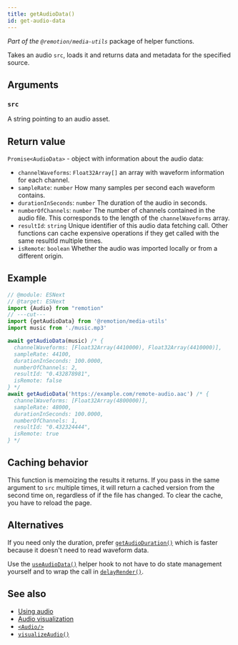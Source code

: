 ```yaml
---
title: getAudioData()
id: get-audio-data
---
```


_Part of the `@remotion/media-utils`_ package of helper functions.

Takes an audio `src`, loads it and returns data and metadata for the specified source.

## Arguments

### `src`

A string pointing to an audio asset.

## Return value

`Promise<AudioData>` - object with information about the audio data:

- `channelWaveforms`: `Float32Array[]` an array with waveform information for each channel.
- `sampleRate`: `number` How many samples per second each waveform contains.
- `durationInSeconds`: `number` The duration of the audio in seconds.
- `numberOfChannels`: `number` The number of channels contained in the audio file. This corresponds to the length of the `channelWaveforms` array.
- `resultId`: `string` Unique identifier of this audio data fetching call. Other functions can cache expensive operations if they get called with the same resultId multiple times.
- `isRemote`: `boolean` Whether the audio was imported locally or from a different origin.

## Example

```ts twoslash
// @module: ESNext
// @target: ESNext
import {Audio} from "remotion"
// ---cut---
import {getAudioData} from '@remotion/media-utils'
import music from './music.mp3'

await getAudioData(music) /* {
  channelWaveforms: [Float32Array(4410000), Float32Array(4410000)],
  sampleRate: 44100,
  durationInSeconds: 100.0000,
  numberOfChannels: 2,
  resultId: "0.432878981",
  isRemote: false
} */
await getAudioData('https://example.com/remote-audio.aac') /* {
  channelWaveforms: [Float32Array(4800000)],
  sampleRate: 48000,
  durationInSeconds: 100.0000,
  numberOfChannels: 1,
  resultId: "0.432324444",
  isRemote: true
} */
```

## Caching behavior

This function is memoizing the results it returns.
If you pass in the same argument to `src` multiple times, it will return a cached version from the second time on, regardless of if the file has changed. To clear the cache, you have to reload the page.

## Alternatives

If you need only the duration, prefer [`getAudioDuration()`](/docs/get-audio-duration) which is faster because it doesn't need to read waveform data.

Use the [`useAudioData()`](/docs/use-audio-data) helper hook to not have to do state management yourself and to wrap the call in [`delayRender()`](/docs/delay-render).

## See also

- [Using audio](/docs/using-audio)
- [Audio visualization](/docs/audio-visualization)
- [`<Audio/>`](/docs/audio)
- [`visualizeAudio()`](/docs/visualize-audio)
